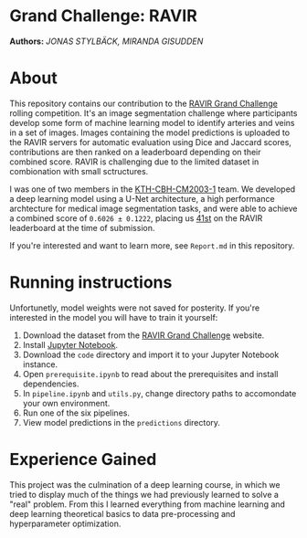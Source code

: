 Grand Challenge: RAVIR
==============

**Authors:** *JONAS STYLBÄCK, MIRANDA GISUDDEN*

# About

This repository contains our contribution to the [RAVIR Grand Challenge](https://ravir.grand-challenge.org/RAVIR/) rolling competition. It's an image segmentation challenge where participants develop some form of machine learning model to identify arteries and veins in a set of images. Images containing the model predictions is uploaded to the RAVIR servers for automatic evaluation using Dice and Jaccard scores, contributions are then ranked on a leaderboard depending on their combined score. RAVIR is challenging due to the limited dataset in combionation with small sctructures.

I was one of two members in the [KTH-CBH-CM2003-1](https://ravir.grand-challenge.org/teams/t/2914/) team. We developed a deep learning model using a U-Net architecture, a high performance archtecture for medical image segmentation tasks, and were able to achieve a combined score of `0.6026 ± 0.1222`, placing us [41st](https://ravir.grand-challenge.org/evaluation/96742895-eae3-4614-8af7-655f4bd7e2a3/) on the RAVIR leaderboard at the time of submission.

If you're interested and want to learn more, see `Report.md` in this repository.

# Running instructions

Unfortunetly, model weights were not saved for posterity. If you're interested in the model you will have to train it yourself:

1. Download the dataset from the [RAVIR Grand Challenge](https://ravir.grand-challenge.org/RAVIR/) website.
2. Install [Jupyter Notebook](https://jupyter.org/install).
3. Download the `code` directory and import it to your Jupyter Notebook instance.
4. Open `prerequisite.ipynb` to read about the prerequisites and install dependencies.
5. In `pipeline.ipynb` and `utils.py`, change directory paths to accomondate your own environment.
6. Run one of the six pipelines.
7. View model predictions in the `predictions` directory.

# Experience Gained

This project was the culmination of a deep learning course, in which we tried to display much of the things we had previously learned to solve a "real" problem. From this I learned everything from machine learning and deep learning theoretical basics to data pre-processing and hyperparameter optimization.